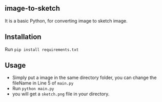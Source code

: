 ## image-to-sketch
 
 It is a basic Python, for converting image to sketch image.
 
 ## Installation
 
 Run `pip install requirements.txt`
 
 ## Usage
 
 * Simply put a image in the same directory folder, you can change the fileName in Line 5 of `main.py`
 * Run `python main.py`
 * you will get a `sketch.png` file in your directory. 
